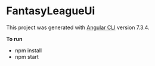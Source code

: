 # FantasyLeagueUi

This project was generated with [Angular CLI](https://github.com/angular/angular-cli) version 7.3.4.


**To run**
* npm install
* npm start
